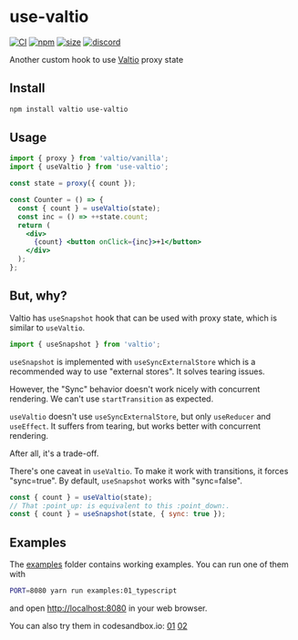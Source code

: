 # use-valtio

[![CI](https://img.shields.io/github/actions/workflow/status/dai-shi/use-valtio/ci.yml?branch=main)](https://github.com/dai-shi/use-valtio/actions?query=workflow%3ACI)
[![npm](https://img.shields.io/npm/v/use-valtio)](https://www.npmjs.com/package/use-valtio)
[![size](https://img.shields.io/bundlephobia/minzip/use-valtio)](https://bundlephobia.com/result?p=use-valtio)
[![discord](https://img.shields.io/discord/627656437971288081)](https://discord.gg/MrQdmzd)

Another custom hook to use [Valtio](https://github.com/pmndrs/valtio) proxy state

## Install

```bash
npm install valtio use-valtio
```

## Usage

```jsx
import { proxy } from 'valtio/vanilla';
import { useValtio } from 'use-valtio';

const state = proxy({ count });

const Counter = () => {
  const { count } = useValtio(state);
  const inc = () => ++state.count;
  return (
    <div>
      {count} <button onClick={inc}>+1</button>
    </div>
  );
};
```

## But, why?

Valtio has `useSnapshot` hook that can be used with proxy state,
which is similar to `useValtio`.

```jsx
import { useSnapshot } from 'valtio';
```

`useSnapshot` is implemented with `useSyncExternalStore` which is
a recommended way to use "external stores". It solves tearing issues.

However, the "Sync" behavior doesn't work nicely with concurrent rendering.
We can't use `startTransition` as expected.

`useValtio` doesn't use `useSyncExternalStore`,
but only `useReducer` and `useEffect`.
It suffers from tearing, but works better with concurrent rendering.

After all, it's a trade-off.

There's one caveat in `useValtio`.
To make it work with transitions, it forces "sync=true".
By default, `useSnapshot` works with "sync=false".

```js
const { count } = useValtio(state);
// That :point_up: is equivalent to this :point_down:.
const { count } = useSnapshot(state, { sync: true });
```

## Examples

The [examples](examples) folder contains working examples.
You can run one of them with

```bash
PORT=8080 yarn run examples:01_typescript
```

and open <http://localhost:8080> in your web browser.

You can also try them in codesandbox.io:
[01](https://codesandbox.io/s/github/dai-shi/use-valtio/tree/main/examples/01_typescript)
[02](https://codesandbox.io/s/github/dai-shi/use-valtio/tree/main/examples/02_suspense)
